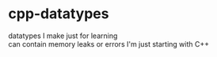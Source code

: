 # cpp-datatypes
datatypes I make just for learning  
can contain memory leaks or errors I'm just starting with C++ 
